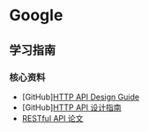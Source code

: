 # Google

## 学习指南

### 核心资料

* [GitHub][HTTP API Design Guide](https://github.com/interagent/http-api-design)
* [GitHub][HTTP API 设计指南](https://github.com/ZhangBohan/http-api-design-ZH_CN)
* [RESTful API 论文](http://www.ics.uci.edu/~fielding/pubs/dissertation/top.htm)
